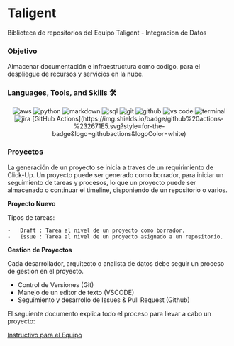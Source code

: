 # Taligent

Biblioteca de repositorios del Equipo Taligent - Integracion de Datos

### Objetivo

Almacenar documentación e infraestructura como codigo, para el despliegue de recursos y servicios en la nube.

### Languages, Tools, and Skills 🛠
<div align="center">
<img src="https://img.shields.io/badge/aws-232F3E?style=for-the-badge&logo=amazonaws&logoColor=white" alt="aws" />
<img src="https://img.shields.io/badge/python-3776AB?style=for-the-badge&logo=python&logoColor=white" alt="python" />
<img src="https://img.shields.io/badge/Markdown-000000?style=for-the-badge&logo=markdown&logoColor=white" alt="markdown" />
<img src="https://img.shields.io/badge/SQL-407AFC?style=for-the-badge&logo=icloud&logoColor=white" alt="sql" />
<img src="https://img.shields.io/badge/Git-F05032?style=for-the-badge&logo=git&logoColor=white" alt="git" />
<img src="https://img.shields.io/badge/GitHub-100000?style=for-the-badge&logo=github&logoColor=white" alt="github" />
<img src="https://img.shields.io/badge/vs%20code-007ACC?style=for-the-badge&logo=visual%20studio%20code&logoColor=white" alt="vs code" />
<img src="https://img.shields.io/badge/terminal%20commands-black?style=for-the-badge&logo=windows%20terminal&logoColor=white" alt="terminal" />
<img src="https://img.shields.io/badge/jira-0052CC?style=for-the-badge&logo=jira&logoColor=white" alt="jira" />
[GitHub Actions](https://img.shields.io/badge/github%20actions-%232671E5.svg?style=for-the-badge&logo=githubactions&logoColor=white)
</div>

### Proyectos

La generación de un proyecto se inicia a traves de un requirimiento de Click-Up. 
Un proyecto puede ser generado como borrador, para iniciar un seguimiento de tareas y procesos, lo que un proyecto puede ser almacenado o continuar el timeline, disponiendo de un repositorio o varios.

**__Proyecto Nuevo__**

Tipos de tareas:

    -   Draft : Tarea al nivel de un proyecto como borrador.
    -   Issue : Tarea al nivel de un proyecto asignado a un repositorio.

**__Gestion de Proyectos__**

Cada desarrollador, arquitecto o analista de datos debe seguir un proceso de gestion en el proyecto.

- Control de Versiones (Git)
- Manejo de un editor de texto (VSCODE)
- Seguimiento y desarrollo de Issues & Pull Request (Github)

El seguiente documento explica todo el proceso para llevar a cabo un proyecto:

[Instructivo para el Equipo](./profile/instructions_team.md)
